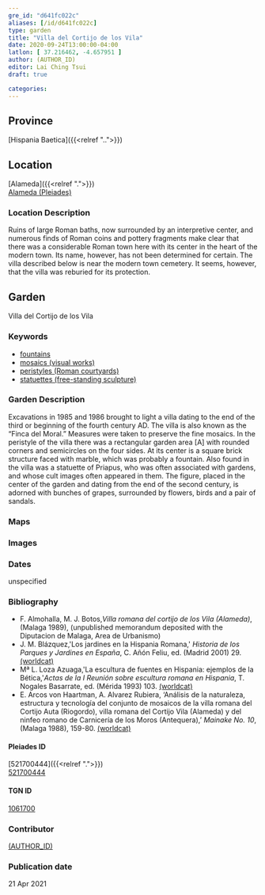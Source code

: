 ```yaml
---
gre_id: "d641fc022c"
aliases: [/id/d641fc022c]
type: garden
title: "Villa del Cortijo de los Vila"
date: 2020-09-24T13:00:00-04:00
latlon: [ 37.216462, -4.657951 ]
author: (AUTHOR_ID)
editor: Lai Ching Tsui
draft: true

categories:
---
```


## Province

[Hispania Baetica]({{<relref "..">}})  

<!--### Province Description-->

<!-- DESCRIPTION -->


## Location

[Alameda]({{<relref ".">}}) \
[Alameda (Pleiades)](https://pleiades.stoa.org/places/270382)

### Location Description

Ruins of large Roman baths, now surrounded by an interpretive center, and numerous finds of Roman coins and pottery fragments make clear that there was a considerable Roman town here with its center in the heart of the modern town.  Its name, however, has not been determined for certain.  The villa described below is near the modern town cemetery.  It seems, however, that the villa was reburied for its protection.

<!--## Sublocation-->

<!--
[AREA WITHIN LOCATION, LIKE “PALATINE HILL”](GEOREFERENCE LINK)
A sublocation is any area larger than an individual garden, but located within a location. I would always try to include a link to a controlled vocabulary here if possible. This ID may well be different from the Garden ID, e.g., Pompeii versus a Garden in one of the houses which has its own Pleiades ID.
-->

<!--### Sublocation Description-->

<!-- DESCRIPTION -->

## Garden

Villa del Cortijo de los Vila

### Keywords

- [fountains](http://vocab.getty.edu/page/aat/300006179)
- [mosaics (visual works)](http://vocab.getty.edu/page/aat/300015342)
- [peristyles (Roman courtyards)](http://vocab.getty.edu/page/aat/300004029)
- [statuettes (free-standing sculpture)](http://vocab.getty.edu/page/aat/300312262)
<!-- - [Priapus](#) -->


### Garden Description

Excavations in 1985 and 1986 brought to light a villa dating to the end of the third or beginning of the fourth century AD.  The villa is also known as the “Finca del Moral.”  Measures were taken to preserve the fine mosaics. In the peristyle of the villa there was a rectangular garden area [A] with rounded corners and semicircles on the four sides. At its center is a square brick structure faced with marble, which was probably a fountain. Also found in the villa was a statuette of Priapus, who was often associated with gardens, and whose cult images often appeared in them. The figure, placed in the center of the garden and dating from the end of the second century, is adorned with bunches of grapes, surrounded by flowers, birds and a pair of sandals.

### Maps

<!--
{{< image src="FILENAME" alt="ALT_TEXT" title="CAPTION" >}}
-->

<!--### Plans-->

<!--
{{< image src="FILENAME" alt="ALT_TEXT" title="CAPTION" >}}
-->

### Images


### Dates

unspecified

### Bibliography

* F. Almohalla, M. J. Botos,*Villa romana del cortijo de los Vila (Alameda)*, (Malaga 1989), (unpublished memorandum deposited with the Diputacion de Malaga, Area de Urbanismo)
* J. M. Blázquez,'Los jardines en la Hispania Romana,' *Historia de los Parques y Jardines en España*, C. Añón Feliu, ed. (Madrid 2001) 29. [(worldcat)](http://www.worldcat.org/oclc/1090911182)
* Mª L. Loza Azuaga,'La escultura de fuentes en Hispania: ejemplos de la Bética,'*Actas de la I Reunión sobre escultura romana en Hispania*, T. Nogales Basarrate, ed. (Mérida 1993) 103. [(worldcat)](http://www.worldcat.org/oclc/884615852)
* E. Arcos von Haartman, A. Alvarez Rubiera, ‘Análisis de la naturaleza, estructura y tecnología del conjunto de mosaicos de la villa romana del Cortijo Auta (Riogordo), villa romana del Cortijo Vila (Alameda) y del ninfeo romano de Carnicería de los Moros (Antequera),’ *Mainake  No. 10*, (Malaga 1988), 159-80. [(worldcat)](http://www.worldcat.org/oclc/806736187)

<!--#### Periodo ID-->

<!-- [PERIODO_ID](https://pleiades.stoa.org/places/PLEIADES_ID) -->

#### Pleiades ID

[521700444]({{<relref ".">}}) \
[521700444](https://pleiades.stoa.org/places/521700444)

#### TGN ID

[1061700](http://vocab.getty.edu/page/tgn/1061700)

### Contributor

[(AUTHOR_ID)](link) <!-- - (ORCID: [xxx](link)) -->

### Publication date


21 Apr 2021

<!--### Related articles-->

<!-- Links to other related articles. Leave blank for now -->
